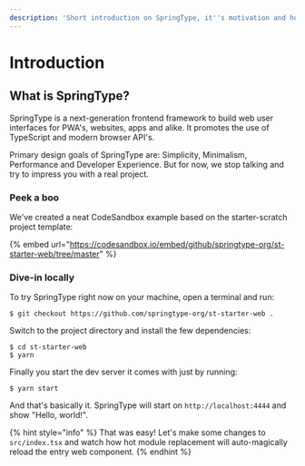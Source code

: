 ```yaml
---
description: 'Short introduction on SpringType, it''s motivation and how to quickly dive-in.'
---
```


# Introduction

## What is SpringType?

SpringType is a next-generation frontend framework to build web user interfaces for PWA's, websites, apps and alike. It promotes the use of TypeScript and modern browser API's.

Primary design goals of SpringType are: Simplicity, Minimalism, Performance and Developer Experience. But for now, we stop talking and try to impress you with a real project.

### Peek a boo

We've created a neat CodeSandbox example based on the starter-scratch project template:

{% embed url="https://codesandbox.io/embed/github/springtype-org/st-starter-web/tree/master" %}



### Dive-in locally

To try SpringType right now on your machine, open a terminal and run:

```text
$ git checkout https://github.com/springtype-org/st-starter-web .
```

Switch to the project directory and install the few dependencies:

```text
$ cd st-starter-web
$ yarn
```

Finally you start the dev server it comes with just by running:

```text
$ yarn start
```

And that's basically it. SpringType will start on `http://localhost:4444` and show "Hello, world!".

{% hint style="info" %}
That was easy! Let's make some changes to `src/index.tsx` and watch how hot module replacement will auto-magically reload the entry web component.
{% endhint %}

